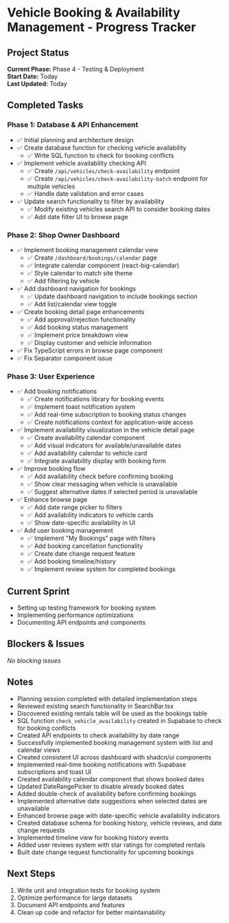 # Vehicle Booking & Availability Management - Progress Tracker

## Project Status
**Current Phase:** Phase 4 - Testing & Deployment  
**Start Date:** Today  
**Last Updated:** Today

## Completed Tasks

### Phase 1: Database & API Enhancement
- ✅ Initial planning and architecture design
- ✅ Create database function for checking vehicle availability
  - ✅ Write SQL function to check for booking conflicts
- ✅ Implement vehicle availability checking API
  - ✅ Create `/api/vehicles/check-availability` endpoint
  - ✅ Create `/api/vehicles/check-availability-batch` endpoint for multiple vehicles
  - ✅ Handle date validation and error cases
- ✅ Update search functionality to filter by availability
  - ✅ Modify existing vehicles search API to consider booking dates
  - ✅ Add date filter UI to browse page

### Phase 2: Shop Owner Dashboard
- ✅ Implement booking management calendar view
  - ✅ Create `/dashboard/bookings/calendar` page
  - ✅ Integrate calendar component (react-big-calendar)
  - ✅ Style calendar to match site theme
  - ✅ Add filtering by vehicle
- ✅ Add dashboard navigation for bookings
  - ✅ Update dashboard navigation to include bookings section
  - ✅ Add list/calendar view toggle
- ✅ Create booking detail page enhancements
  - ✅ Add approval/rejection functionality
  - ✅ Add booking status management
  - ✅ Implement price breakdown view
  - ✅ Display customer and vehicle information
- ✅ Fix TypeScript errors in browse page component
- ✅ Fix Separator component issue

### Phase 3: User Experience
- ✅ Add booking notifications
  - ✅ Create notifications library for booking events
  - ✅ Implement toast notification system
  - ✅ Add real-time subscription to booking status changes
  - ✅ Create notifications context for application-wide access
- ✅ Implement availability visualization in the vehicle detail page
  - ✅ Create availability calendar component
  - ✅ Add visual indicators for available/unavailable dates
  - ✅ Add availability calendar to vehicle card
  - ✅ Integrate availability display with booking form
- ✅ Improve booking flow
  - ✅ Add availability check before confirming booking
  - ✅ Show clear messaging when vehicle is unavailable
  - ✅ Suggest alternative dates if selected period is unavailable
- ✅ Enhance browse page
  - ✅ Add date range picker to filters
  - ✅ Add availability indicators to vehicle cards
  - ✅ Show date-specific availability in UI
- ✅ Add user booking management
  - ✅ Implement "My Bookings" page with filters
  - ✅ Add booking cancellation functionality
  - ✅ Create date change request feature
  - ✅ Add booking timeline/history
  - ✅ Implement review system for completed bookings

## Current Sprint
- Setting up testing framework for booking system
- Implementing performance optimizations
- Documenting API endpoints and components

## Blockers & Issues
*No blocking issues*

## Notes
- Planning session completed with detailed implementation steps
- Reviewed existing search functionality in SearchBar.tsx
- Discovered existing rentals table will be used as the bookings table
- SQL function `check_vehicle_availability` created in Supabase to check for booking conflicts
- Created API endpoints to check availability by date range
- Successfully implemented booking management system with list and calendar views
- Created consistent UI across dashboard with shadcn/ui components
- Implemented real-time booking notifications with Supabase subscriptions and toast UI
- Created availability calendar component that shows booked dates
- Updated DateRangePicker to disable already booked dates
- Added double-check of availability before confirming bookings
- Implemented alternative date suggestions when selected dates are unavailable
- Enhanced browse page with date-specific vehicle availability indicators
- Created database schema for booking history, vehicle reviews, and date change requests
- Implemented timeline view for booking history events
- Added user reviews system with star ratings for completed rentals
- Built date change request functionality for upcoming bookings

## Next Steps
1. Write unit and integration tests for booking system
2. Optimize performance for large datasets
3. Document API endpoints and features
4. Clean up code and refactor for better maintainability 